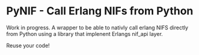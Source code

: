 # PyNIF - Call Erlang NIFs from Python

Work in progress.
A wrapper to be able to nativly call erlang NIFS directly from
Python using a library that implenent Erlangs nif_api layer.

Reuse your code!

